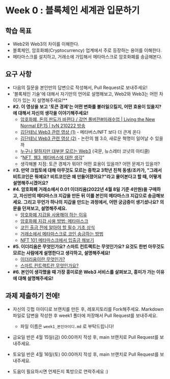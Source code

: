 # Week 0 : 블록체인 세계관 입문하기

## 학습 목표

* Web2와 Web3의 차이를 이해한다.
* 블록체인, 암호화폐(Cryptocurrency) 업계에서 주로 등장하는 용어를 이해한다.
* 메타마스크를 설치하고, 거래소에 가입해서 메타마스크로 암호화폐를 송금해본다.

## 요구 사항

* 다음의 질문을 본인만의 답변으로 작성해서, Pull Request로 보내주세요!
* '블록체인 기술'에 대해서 자기만의 언어로 설명해보고, Web2와 Web3는 어떤 차이가 있는 지 설명해주세요!**
* **#2. 이 영상을 보고 '토큰 경제'는 어떤 변화를 불러일으킬지, 어떤 효용이 있을지? 에 대해서 자신의 생각을 이야기해주세요!**
  * [암호화폐, 돈의 판도가 바뀐다 / 강연 풀버전#미래수업 | Living the New Normal EP.15 | tvN 210222 방송](https://www.youtube.com/watch?v=U_M6TISpQoI)
  * [김단테님 Web3 관련 영상 (1)](https://youtu.be/PqoSu6fLZLQ) - 메타버스/NFT 보다 더 큰게 온다
  * [김단테님 Web3 관련 영상 (2)](https://www.youtube.com/watch?v=uzsFn1mu590&ab_channel=증시각도기TV) - 논란의 웹 3.0, 새로운 혁명이 일어날 수 있을까
  * [누구나 말하지만 대부분 모르는 Web3](https://stibee.com/api/v1.0/emails/share/6yko69BtFOqxIrqURYarnkHI97slYQ==) (국문, 뉴스레터 코넛의 아티클)
  * “[NFT, 웹3, 메타버스에 대한 생각](https://charlespyo.com/2021/12/29/nft-웹3-메타버스에-대한-생각/)”
  * 생각해볼 지점: 토큰 경제가 뭐야? 어떤 효용이 있을까? 어떤 문제가 있을까?
* \#**3. 만약 크립토에 대해 아무것도 모르는 중학교 3학년 친척 동생/조카가, "그래서 비트코인은 뭐예요? 비트코인은 왜 만들어졌어요?"라고 물어본다고 할 때, 어떻게 설명해주시겠어요?**
* **#4. 암호화폐 거래소에서 0.01 이더리움(2022년 4월 8일 기준 4만원)을 구매하고, 자신만의 메타마스크 지갑을 만든 뒤 이를 본인의 메타마스크 지갑으로 송금해보세요. 그리고 무언가 하나의 지갑을 만드는 과정에서, 어떤 궁금증이 생기셨나요? 의문을 던져보고, 설명해주세요.**
  * [암호화폐 지갑을 사용해야 하는 이유](https://dcrypto.tistory.com/876)
  * [암호화폐 지갑 사용 방법: 메타마스크](https://dcrypto.tistory.com/888)
  * [코인 출금 전에 알아야 할 필수 기초 상식](https://dcrypto.tistory.com/902)
  * [거래소에서 메타마스크로 코인 송금하는 방법](https://www.steemcoinpan.com/hive-101145/@donekim/38qazr)
  * [NFT 101 메타마스크에서 입출금 해보기](https://m.post.naver.com/viewer/postView.naver?volumeNo=33335828&memberNo=15388801)
* **#5. 이더리움은 무엇인가요? 스마트 컨트랙트는 무엇인가요? 요것도 한번 아무것도 모르는 사람에게 설명한다고 생각하고, 설명해주세요!**
  * [이더리움이란 무엇인가?](https://www.youtube.com/watch?v=TApXOy7Phjo)
  * [스마트 컨트랙트란 무엇인가요?](https://www.youtube.com/watch?v=_5Rh9FePaYk)
* **#6. 본인이 생각했을 때 가장 흥미로운 Web3 서비스를 살펴보고, 흥미가 가는 이유에 대해 설명해주세요!**

## 과제 제출하기 전에!

* 자신의 깃헙 아이디로 브랜치를 만든 후, 레포지토리를 Fork해주세요. Markdown 파일로 답변을 작성한 후 week1 폴더에 저장해서 Pull Request를 보내주세요.
  * 파일 이름은 ```week1_본인아이디.md``` 로 부탁드립니다!

* 금요일 반은 4월 15일(금) 00:00까지 작성 후, main 브랜치로 Pull Request를 보내주세요.
* 토요일 반은 4월 16일(토) 00:00까지 작성 후, main 브랜치로 Pull Request를 보내주세요.
* 도움이 필요하시면 언제든지 톡방으로 연락주세요 :)
